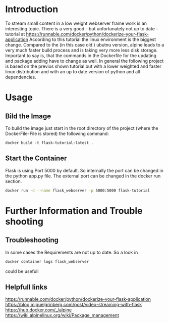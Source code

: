 # Introduction
To stream small content in a low weight webserver frame work is an interesting topic. There is a very good - but unfortunately not up to date - tutorial at https://runnable.com/docker/python/dockerize-your-flask-application
According to this tutorial the linux environment is the biggest change. Compared to the (in this case old ) ubutnu version, alpine leads to a very much faster build process and is taking very more less disk storage.
Important to say is, that the commands in the Dockerfile for the updating and package adding have to change as well. In general the following project is based on the previos shown tutorial but with a lower weighted and faster linux distribution and with an up to date version of python and all dependencies.


# Usage
## Bild the Image
To build the image just start in the root directory of the project (where the DockerFile-File is stored) the following command:

```console
docker build -t flask-tutorial:latest .
```

## Start the Container
Flask is using Port 5000 by default. So internally the port can be changed in the python app.py file. The external port can be changed in the docker run section.
```bash
docker run -d --name flask_webserver -p 5000:5000 flask-tutorial
```

# Further Information and Trouble shooting
## Troubleshooting
In some cases the Requirements are not up to date. So a look in 
```bash
docker container logs flask_webserver
```

could be usefull

## Helpfull links
https://runnable.com/docker/python/dockerize-your-flask-application
https://blog.miguelgrinberg.com/post/video-streaming-with-flask
https://hub.docker.com/_/alpine
https://wiki.alpinelinux.org/wiki/Package_management
